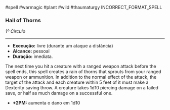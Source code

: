 #spell #warmagic #plant #wild #thaumaturgy 
INCORRECT_FORMAT_SPELL
### Hail of Thorns
*1º Círculo*
___
- **Execução:** livre (durante um ataque a distância)
- **Alcance:** pessoal
- **Duração:** imediata.

The next time you hit a creature with a ranged weapon attack before the spell ends, this spell creates a rain of thorns that sprouts from your ranged weapon or ammunition. In addition to the normal effect of the attack, the target of the attack and each creature within 5 feet of it must make a Dexterity saving throw. A creature takes 1d10 piercing damage on a failed save, or half as much damage on a successful one.

- **+2PM:** aumenta o dano em 1d10
